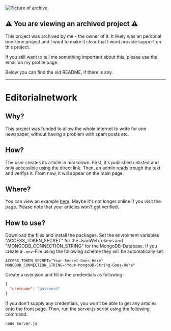 ![Picture of archive](https://images.unsplash.com/photo-1461360228754-6e81c478b882?ixlib=rb-1.2.1&q=80&fm=jpg&crop=entropy&cs=tinysrgb&dl=mr-cup-fabien-barral-o6GEPQXnqMY-unsplash.jpg)
## ⚠️ You are viewing an archived project ⚠️
This project was archived by me - the owner of it. It likely was an personal one-time project and I want to make it clear that I wont provide support on this project.

If you still want to tell me something important about this, please use the email on my profile page.

Below you can find the old README, if there is any.

***

# Editorialnetwork
## Why?
This project was funded to allow the whole internet to write for one newspaper,
without having a problem with spam posts etc. 
## How?
The user creates its article in markdown. First, it's published unlisted and only
accessible using the direct link. Then, an admin reads trough the text and verifys
it. From now, it will appear on the main page.
## Where?
You can view an example [here](https://rdn.justcoding.tech/). Maybe it's not longer
online if you visit the page. Please note that your articles won't get verified. 
## How to use?
Download the files and install the packages. Set the envroiment variables "ACCESS_TOKEN_SECRET" for the
JsonWebTokens and "MONGODB_CONNECTION_STRING" for the MongoDB-Database. If you create a
`.env`-File using the following scheme they will be automatically set.
```dotenv
ACCESS_TOKEN_SECRET="Your-Secret-Goes-Here"
MONGODB_CONNECTION_STRING="Your-MongoDB-String-Goes-Here"
```
Create a user.json and fill in the credentials as following:
```json
{
  "username": "password"
}
```
If you don't supply any credentials, you won't be able to get any articles onto the
front page. Then, run the server.js script using the following command.
```shell
node server.js
```
